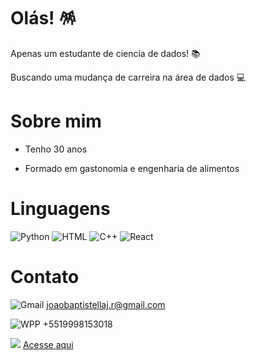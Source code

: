# Olás! 🪅
Apenas um estudante de ciencia de dados! 📚

Buscando uma mudança de carreira na área de dados 💻

# Sobre mim
* Tenho 30 anos

* Formado em gastonomia e engenharia de alimentos

# Linguagens

![Python](https://img.shields.io/badge/Python-3776AB?style=for-the-badge&logo=python&logoColor=white)
![HTML](https://img.shields.io/badge/HTML-239120?style=for-the-badge&logo=html5&logoColor=white)
![C++](https://img.shields.io/badge/C%2B%2B-00599C?style=for-the-badge&logo=c%2B%2B&logoColor=white)
![React](https://img.shields.io/badge/React-20232A?style=for-the-badge&logo=react&logoColor=61DAFB)

# Contato

![Gmail](https://img.shields.io/badge/Gmail-D14836?style=for-the-badge&logo=gmail&logoColor=white) joaobaptistellaj.r@gmail.com

![WPP](https://img.shields.io/badge/WhatsApp-25D366?style=for-the-badge&logo=whatsapp&logoColor=white) +5519998153018

![](https://img.shields.io/badge/LinkedIn-0077B5?style=for-the-badge&logo=linkedin&logoColor=white) [Acesse aqui](https://www.linkedin.com/in/jo%C3%A3o-pedro-baptistella-047940136/)

